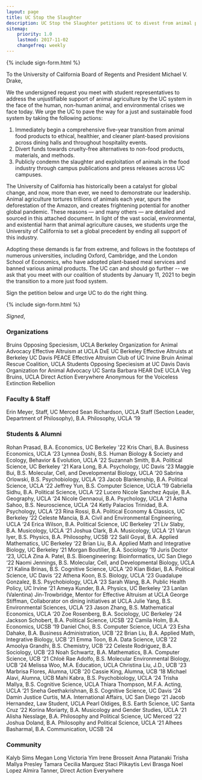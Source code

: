 ```yaml
---
layout: page
title: UC Stop the Slaughter
description: UC Stop the Slaughter petitions UC to divest from animal products.
sitemap:
    priority: 1.0
    lastmod: 2017-11-02
    changefreq: weekly
---
```


{% include sign-form.html %}

To the University of California Board of Regents and President Michael V. Drake,

We the undersigned request you meet with student representatives to address the unjustifiable support of animal agriculture by the UC system in the face of the human, non-human animal, and environmental crises we face today. We urge the UC to pave the way for a just and sustainable food system by taking the following actions: 

1. Immediately begin a comprehensive five-year transition from animal food products to ethical, healthier, and cleaner plant-based provisions across dining halls and throughout hospitality events.
2. Divert funds towards cruelty-free alternatives to non-food products, materials, and methods.
3. Publicly condemn the slaughter and exploitation of animals in the food industry through campus publications and press releases across UC campuses.

The University of California has historically been a catalyst for global change, and now, more than ever, we need to demonstrate our leadership. Animal agriculture tortures trillions of animals each year, spurs the deforestation of the Amazon, and creates frightening potential for another global pandemic. These reasons — and many others — are detailed and sourced in this  attached document. In light of the vast social, environmental, and existential harm that animal agriculture causes, we students urge the University of California to set a global precedent by ending all support of this industry.

Adopting these demands is far from extreme, and follows in the footsteps of numerous universities, including Oxford, Cambridge, and the London School of Economics, who have adopted plant-based meal services and banned various animal products. The UC can and should go further -- we ask that you meet with our coalition of students by January 11, 2021 to begin the transition to a more just food system.

Sign the petition below and urge UC to do the right thing.

{% include sign-form.html %}

*Signed*,

### Organizations

Bruins Opposing Speciesism, UCLA
Berkeley Organization for Animal Advocacy
Effective Altruism at UCLA
DxE UC Berkeley
Effective Altruists at Berkeley
UC Davis PEACE
Effective Altruism Club of UC Irvine
Bruin Animal Rescue Coalition, UCLA
Students Opposing Speciesism at UC Davis
Davis Organization for Animal Advocacy
UC Santa Barbara HEAR
DxE UCLA
Veg Bruins, UCLA
Direct Action Everywhere
Anonymous for the Voiceless
Extinction Rebellion

### Faculty & Staff
Erin Meyer, Staff, UC Merced
Sean Richardson, UCLA Staff (Section Leader, Department of Philosophy), B.A. Philosophy, UCLA ‘19

### Students & Alumni
Rohan Prasad, B.A. Economics, UC Berkeley '22
Kris Chari, B.A. Business Economics, UCLA ‘23
Lynnea Doshi, B.S. Human Biology & Society and Ecology, Behavior & Evolution, UCLA ‘22
Suzannah Smith, B.A. Political Science, UC Berkeley '21
Kara Long, B.A. Psychology, UC Davis ‘23
Maggie Bui, B.S. Molecular, Cell, and Developmental Biology, UCLA ‘20
Sabrina Orlowski, B.S. Psychobiology, UCLA ‘23
Jacob Blankenship, B.A. Political Science, UCLA ‘22
Jeffrey Yun, B.S. Computer Science, UCLA ’19
Gabriella Sidhu, B.A. Political Science, UCLA ‘22
Lucero Nicole Sanchez Aquije, B.A. Geography, UCLA ‘24
Nicole Gennaoui, B.A. Psychology, UCLA ‘21
Astha Sahoo, B.S. Neuroscience, UCLA ‘24
Ketly Palacios Trinidad, B.A. Psychology, UCLA ‘23
Rina Rossi, B.A. Political Economy & Classics, UC Berkeley ‘22
Celeste Mancia, B.A. Civil and Environmental Engineering, UCLA ‘24
Erica Wilson, B.A. Political Science, UC Berkeley ‘21
Liv Slaby, B.A. Musicology, UCLA ‘21
Joshua Clark, B.A. Musicology, UCLA ‘21
Varun Iyer, B.S. Physics, B.A. Philosophy, UCSB ‘22
Salil Goyal, B.A. Applied Mathematics, UC Berkeley ‘22
Brian Liu, B.A. Applied Math and Integrative Biology, UC Berkeley ‘21
Morgan Boutilier, B.A. Sociology ‘19 Juris Doctor ‘23, UCLA
Zina A. Patel, B.S. Bioengineering: Bioinformatics, UC San Diego ‘22
Naomi Jennings, B.S. Molecular, Cell, and Developmental Biology, UCLA ‘21
Kalina Brinas, B.S. Cognitive Science, UCLA ‘20
Kian Bidari, B.A. Political Science, UC Davis ‘22
Athena Koon, B.S. Biology, UCLA ‘23
Guadalupe Gonzalez, B.S. Psychobiology, UCLA ‘23
Sarah Wang, B.A. Public Health Policy, UC Irvine ‘21
Ameya Kunder, B.A. Physics, UC Berkeley ‘23
Lanlan (Valentina) Jin-Trowbridge, Mentor for Effective Altruism at UCLA
George Stiffman, Collaborator on dining initiatives at UCLA
Julie Yang, B.S. Environmental Sciences, UCLA ‘23
Jason Zhang, B.S. Mathematical Economics, UCLA ‘20
Zoe Rosenberg, B.A. Sociology, UC Berkeley ‘24
Jackson Schobert, B.A. Political Science, UCSB ‘22
Camila Holm, B.A. Economics, UCSB ‘19
Daniel Choi, B.S. Computer Science, UCLA ‘23
Esha Dahake, B.A. Business Administration, UCB '22
Brian Liu, B.A. Applied Math, Integrative Biology, UCB '21
Emma Toon, B.A. Data Science, UCB '22
Amoolya Grandhi, B.S. Chemistry, UCB '22
Celeste Rodriguez, B.A. Sociology, UCB ‘23
Noah Schwartz, B.A. Mathematics, B.A. Computer Science, UCB ‘21
Chloë Rae Adolfo, B.S. Molecular Environmental Biology, UCB ‘24
Melissa Woo, M.A. Education, UCLA
Christina Liu, J.D., UCB '23
Marbrisa Flores, Alumna, UCB '20
Cassie King, Alumna, UCB ‘18
Michael Alavi, Alumna, UCB
Mahi Kabra, B.S. Psychobiology, UCLA ‘24
Trisha Mallya, B.S. Cognitive Science, UCLA
Thiara Thompson, M.F.A. Acting, UCLA ‘21
Sneha Geethakrishnan, B.S. Cognitive Science, UC Davis ‘24
Damin Justice Curtis, M.A. International Affairs, UC San Diego ‘21
Jacob Hernandez, Law Student, UCLA
Pearl Oldiges, B.S. Earth Science, UC Santa Cruz ‘22
Korina Moriarty, B.A. Musicology and Gender Studies, UCLA ‘21
Alisha Nesslage, B.A. Philosophy and Political Science, UC Merced ‘22
Joshua Doland, B.A. Philosophy and Political Science, UCLA ‘21
Alhees Basharmal, B.A. Communication, UCSB ‘24

### Community
Kalyb Sims
Megan Long
Victoria Yim
Irene Brosseit
Anna Platanaki
Trisha Mallya
Presley Tamara
Cecilia Marquez
Staci Plikaytis
Levi Brasga
Noel Lopez
Almira Tanner, Direct Action Everywhere
